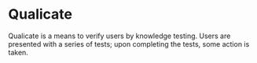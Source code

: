 Qualicate
=========

Qualicate is a means to verify users by knowledge testing. Users are presented
with a series of tests; upon completing the tests, some action is taken.